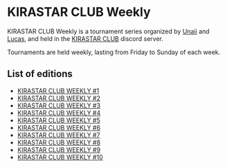 # KIRASTAR CLUB Weekly

KIRASTAR CLUB Weekly is a tournament series organized by [Unaii](../../players/spanish/unaii.md) and [Lucas](../../players/spanish/lucas.md),
and held in the [KIRASTAR CLUB](https://discord.gg/YxeKrTCZUu) discord server. 

Tournaments are held weekly, lasting from Friday to Sunday of each week.

## List of editions

- [KIRASTAR CLUB WEEKLY #1](kirastar.md)
- [KIRASTAR CLUB WEEKLY #2](kirastar2.md)
- [KIRASTAR CLUB WEEKLY #3](kirastar3.md)
- [KIRASTAR CLUB WEEKLY #4](kirastar4.md)
- [KIRASTAR CLUB WEEKLY #5](kirastar5.md)
- [KIRASTAR CLUB WEEKLY #6](kirastar6.md)
- [KIRASTAR CLUB WEEKLY #7](kirastar7.md)
- [KIRASTAR CLUB WEEKLY #8](kirastar8.md)
- [KIRASTAR CLUB WEEKLY #9](kirastar9.md)
- [KIRASTAR CLUB WEEKLY #10](kirastar10.md)